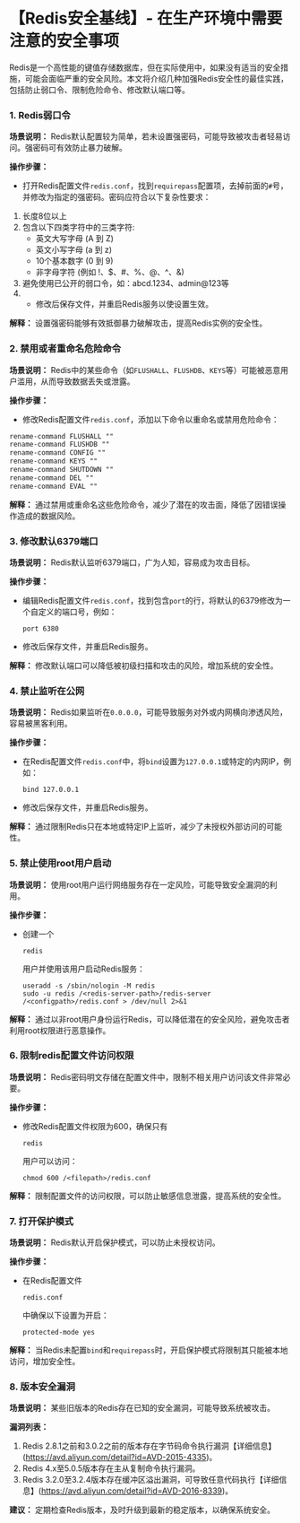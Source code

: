 # 【Redis安全基线】- 在生产环境中需要注意的安全事项

Redis是一个高性能的键值存储数据库，但在实际使用中，如果没有适当的安全措施，可能会面临严重的安全风险。本文将介绍几种加强Redis安全性的最佳实践，包括防止弱口令、限制危险命令、修改默认端口等。

### 1. Redis弱口令

**场景说明：** Redis默认配置较为简单，若未设置强密码，可能导致被攻击者轻易访问。强密码可有效防止暴力破解。

**操作步骤：**
- 打开Redis配置文件`redis.conf`，找到`requirepass`配置项，去掉前面的`#`号，并修改为指定的强密码。密码应符合以下复杂性要求：

1. 长度8位以上
2. 包含以下四类字符中的三类字符:
   - 英文大写字母 (A 到 Z)
   - 英文小写字母 (a 到 z)
   - 10个基本数字 (0 到 9)
   - 非字母字符 (例如 !、$、#、%、@、^、&)
3. 避免使用已公开的弱口令，如：abcd.1234、admin@123等
4. - 修改后保存文件，并重启Redis服务以使设置生效。

**解释：** 设置强密码能够有效抵御暴力破解攻击，提高Redis实例的安全性。

### 2. 禁用或者重命名危险命令

**场景说明：** Redis中的某些命令（如`FLUSHALL`、`FLUSHDB`、`KEYS`等）可能被恶意用户滥用，从而导致数据丢失或泄露。

**操作步骤：**
- 修改Redis配置文件`redis.conf`，添加以下命令以重命名或禁用危险命令：

```txt
rename-command FLUSHALL ""
rename-command FLUSHDB ""
rename-command CONFIG ""
rename-command KEYS ""
rename-command SHUTDOWN ""
rename-command DEL ""
rename-command EVAL ""
```

**解释：** 通过禁用或重命名这些危险命令，减少了潜在的攻击面，降低了因错误操作造成的数据风险。

### 3. 修改默认6379端口

**场景说明：** Redis默认监听6379端口，广为人知，容易成为攻击目标。

**操作步骤：**

- 编辑Redis配置文件`redis.conf`，找到包含`port`的行，将默认的6379修改为一个自定义的端口号，例如：

  ```
  port 6380
  ```
  
- 修改后保存文件，并重启Redis服务。

**解释：** 修改默认端口可以降低被初级扫描和攻击的风险，增加系统的安全性。

### 4. 禁止监听在公网

**场景说明：** Redis如果监听在`0.0.0.0`，可能导致服务对外或内网横向渗透风险，容易被黑客利用。

**操作步骤：**

- 在Redis配置文件`redis.conf`中，将`bind`设置为`127.0.0.1`或特定的内网IP，例如：

  ```
  bind 127.0.0.1
  ```
  
- 修改后保存文件，并重启Redis服务。

**解释：** 通过限制Redis只在本地或特定IP上监听，减少了未授权外部访问的可能性。

### 5. 禁止使用root用户启动

**场景说明：** 使用root用户运行网络服务存在一定风险，可能导致安全漏洞的利用。

**操作步骤：**

- 创建一个

  ```
  redis
  ```

  用户并使用该用户启动Redis服务：

  ```
  useradd -s /sbin/nologin -M redis
  sudo -u redis /<redis-server-path>/redis-server /<configpath>/redis.conf > /dev/null 2>&1
  ```

**解释：** 通过以非root用户身份运行Redis，可以降低潜在的安全风险，避免攻击者利用root权限进行恶意操作。

### 6. 限制redis配置文件访问权限

**场景说明：** Redis密码明文存储在配置文件中，限制不相关用户访问该文件非常必要。

**操作步骤：**

- 修改Redis配置文件权限为600，确保只有

  ```
  redis
  ```

  用户可以访问：

  ```
  chmod 600 /<filepath>/redis.conf
  ```

**解释：** 限制配置文件的访问权限，可以防止敏感信息泄露，提高系统的安全性。

### 7. 打开保护模式

**场景说明：** Redis默认开启保护模式，可以防止未授权访问。

**操作步骤：**

- 在Redis配置文件

  ```
  redis.conf
  ```

  中确保以下设置为开启：

  ```
  protected-mode yes
  ```

**解释：** 当Redis未配置`bind`和`requirepass`时，开启保护模式将限制其只能被本地访问，增加安全性。

### 8. 版本安全漏洞

**场景说明：** 某些旧版本的Redis存在已知的安全漏洞，可能导致系统被攻击。

**漏洞列表：**

1. Redis 2.8.1之前和3.0.2之前的版本存在字节码命令执行漏洞【详细信息】(https://avd.aliyun.com/detail?id=AVD-2015-4335)。
2. Redis 4.x至5.0.5版本存在主从复制命令执行漏洞。
3. Redis 3.2.0至3.2.4版本存在缓冲区溢出漏洞，可导致任意代码执行【详细信息】(https://avd.aliyun.com/detail?id=AVD-2016-8339)。

**建议：** 定期检查Redis版本，及时升级到最新的稳定版本，以确保系统安全。